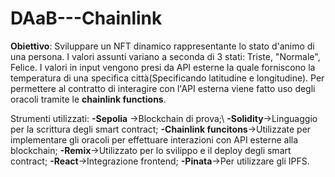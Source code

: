 # DAaB---Chainlink
**Obiettivo**: Sviluppare un NFT dinamico rappresentante lo stato d'animo di una persona. I valori assunti variano a seconda di 3 stati: Triste, "Normale", Felice.
I valori in input vengono presi da API esterne la quale forniscono la temperatura di una specifica città(Specificando latitudine e longitudine).
Per permettere al contratto di interagire con l'API esterna viene fatto uso degli oracoli tramite le **chainlink functions**.

Strumenti utilizzati:
**-Sepolia** ->Blockchain di prova;\\
**-Solidity**->Linguaggio per la scrittura degli smart contract;
**-Chainlink funcitons**->Utilizzate per implementare gli oracoli per effettuare interazioni con API esterne alla blockchain;
**-Remix**->Utilizzato per lo svilippo e il deploy degli smart contract;
**-React**->Integrazione frontend;
**-Pinata**->Per utilizzare gli IPFS.
